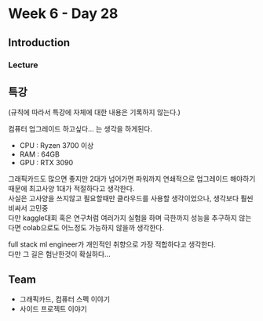 # Week 6 - Day 28

## Introduction
### Lecture

## 특강
(규칙에 따라서 특강에 자체에 대한 내용은 기록하지 않는다.)  
  
컴퓨터 업그레이드 하고싶다... 는 생각을 하게된다.  
- CPU : Ryzen 3700 이상
- RAM : 64GB
- GPU : RTX 3090  

그래픽카드도 많으면 좋지만 2대가 넘어가면 파워까지 연쇄적으로 업그레이드 해야하기 때문에 최고사양 1대가 적절하다고 생각한다.  
사실은 고사양을 쓰지않고 필요할때만 클라우드를 사용할 생각이었으나, 생각보다 훨씬 비싸서 고민중  
다만 kaggle대회 혹은 연구처럼 여러가지 실험을 하며 극한까지 성능을 추구하지 않는다면 colab으로도 어느정도 가능하지 않을까 생각한다.  
  
full stack ml engineer가 개인적인 취향으로 가장 적합하다고 생각한다.  
다만 그 길은 험난한것이 확실하다...  


## Team
- 그래픽카드, 컴퓨터 스펙 이야기
- 사이드 프로젝트 이야기
